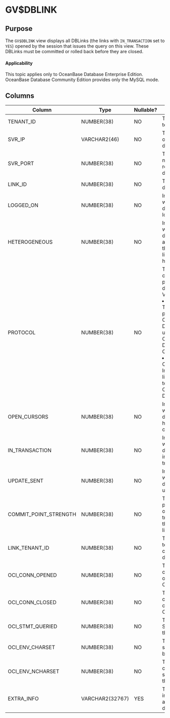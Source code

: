 GV$DBLINK
==============================

Purpose
-----------------------

The `GV$DBLINK` view displays all DBLinks (the links with `IN_TRANSACTION` set to `YES`) opened by the session that issues the query on this view. These DBLinks must be committed or rolled back before they are closed.

  <main id="notice" >
    <h4>Applicability</h4>
    <p>This topic applies only to OceanBase Database Enterprise Edition. OceanBase Database Community Edition provides only the MySQL mode. </p>
  </main>

Columns
-------------------------



| **Column** | **Type** | **Nullable?** | **Description** |
|-----------------------|-----------------|----------------|--------------------------------|
| TENANT_ID | NUMBER(38) | NO | The ID of the tenant. |
| SVR_IP | VARCHAR2(46) | NO | The IP address of the remote database. |
| SVR_PORT | NUMBER(38) | NO | The port number of the remote database. |
| LINK_ID | NUMBER(38) | NO | The ID of the database link. |
| LOGGED_ON | NUMBER(38) | NO | Indicates whether the database link is logged on. |
| HETEROGENEOUS | NUMBER(38) | NO | Indicates whether the database accessed by the database link is heterogeneous. |
| PROTOCOL | NUMBER(38) | NO | The communication protocol for the database link. Valid values:<li>`OceanBase`: The internal protocol of OceanBase Database is used to access OceanBase Database in Oracle mode.<li>`OCI`: The Oracle Call Interface (OCI) library is used to access Oracle Database. |
| OPEN_CURSORS | NUMBER(38) | NO | Indicates whether the database link has open cursors. |
| IN_TRANSACTION | NUMBER(38) | NO | Indicates whether the database link is in a transaction. |
| UPDATE_SENT | NUMBER(38) | NO | Indicates whether the database link is updated. |
| COMMIT_POINT_STRENGTH | NUMBER(38) | NO | The commit point strength of the transactions on the database link. |
| LINK_TENANT_ID | NUMBER(38) | NO | The ID of the tenant that creates the database link. |
| OCI_CONN_OPENED | NUMBER(38) | NO | The number of connections opened on the OCI link. |
| OCI_CONN_CLOSED | NUMBER(38) | NO | The number of connections closed on the OCI link. |
| OCI_STMT_QUERIED | NUMBER(38) | NO | The number of SQL queries on the OCI link. |
| OCI_ENV_CHARSET | NUMBER(38) | NO | The character sets supported by the OCI link. |
| OCI_ENV_NCHARSET | NUMBER(38) | NO | The national character sets supported by the OCI link. |
| EXTRA_INFO | VARCHAR2(32767) | YES | The additional information about the database link. |


